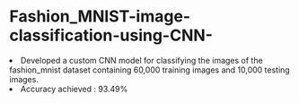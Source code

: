 # Fashion_MNIST-image-classification-using-CNN-
<li>Developed a custom CNN model for classifying the images of the fashion_mnist dataset containing 60,000 training images and 10,000 testing images.</li>
<li>Accuracy achieved : 93.49%</li>
